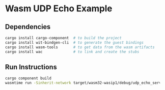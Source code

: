 # Wasm UDP Echo Example

## Dependencies

```bash
cargo install cargo-component  # to build the project
cargo install wit-bindgen-cli  # to generate the guest bindings
cargo install wasm-tools       # to get data from the wasm artifacts
cargo install wac              # to link and create the stubs
```

## Run Instructions

```bash
cargo component build
wasmtime run -Sinherit-network target/wasm32-wasip1/debug/udp_echo_server.wasm
```
